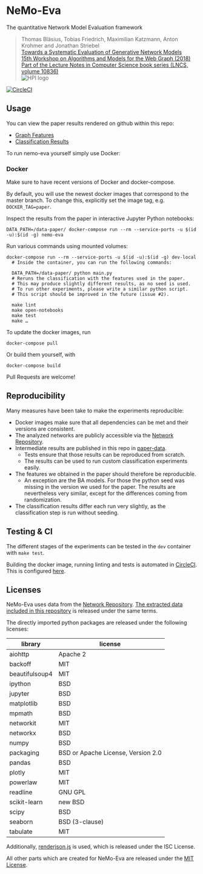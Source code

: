 # NeMo-Eva
The quantitative Network Model Evaluation framework

> Thomas Bläsius, Tobias Friedrich, Maximilian Katzmann, Anton Krohmer and Jonathan Striebel  
[Towards a Systematic Evaluation of Generative Network Models](https://hpi.de/friedrich/news/2018/waw.html?tx_extbibsonomycsl_publicationlist%5BuserName%5D=puma-friedrich&tx_extbibsonomycsl_publicationlist%5BintraHash%5D=ba31d2c6fa65ad94fee206e6d3ec477c&tx_extbibsonomycsl_publicationlist%5BfileName%5D=TowardsASystematicEvaluationOfGenerativeNetworkModels.pdf&tx_extbibsonomycsl_publicationlist%5Baction%5D=download&tx_extbibsonomycsl_publicationlist%5Bcontroller%5D=Document&cHash=aebce46aee1869cfc63db19e5e7f63f9)  
[15th Workshop on Algorithms and Models for the Web Graph (2018)](http://www.math.ryerson.ca/waw2018/)  
[Part of the Lecture Notes in Computer Science book series (LNCS, volume 10836)](https://link.springer.com/chapter/10.1007/978-3-319-92871-5_8)  
![HPI logo](https://hpi.de/fileadmin/user_upload/hpi/bilder/logos/hpi_logo_web.jpg)

[![CircleCI](https://circleci.com/gh/jstriebel/nemo-eva.svg?style=svg)](https://circleci.com/gh/jstriebel/nemo-eva)

## Usage

You can view the paper results rendered on github within this repo:
* [Graph Features](src/notebooks/graph%20features.ipynb)
* [Classification Results](src/notebooks/classification%20results.ipynb)

To run nemo-eva yourself simply use Docker:

### Docker

Make sure to have recent versions of Docker and docker-compose.

By default, you will use the newest docker images that correspond to the master branch. To change this, explicitly set the image tag, e.g. `DOCKER_TAG=paper`.

Inspect the results from the paper in interactive Jupyter Python notebooks:
```
DATA_PATH=/data-paper/ docker-compose run --rm --service-ports -u $(id -u):$(id -g) nemo-eva
```

Run various commands using mounted volumes:
```
docker-compose run --rm --service-ports -u $(id -u):$(id -g) dev-local
  # Inside the container, you can run the following commands:

  DATA_PATH=/data-paper/ python main.py
  # Reruns the classification with the features used in the paper.
  # This may produce slightly different results, as no seed is used.
  # To run other experiments, please write a similar python script.
  # This script should be improved in the future (issue #2).

  make lint
  make open-notebooks
  make test
  make …
```

To update the docker images, run
```
docker-compose pull
```

Or build them yourself, with
```
docker-compose build
```

Pull Requests are welcome!

## Reproducibility

Many measures have been take to make the experiments reproducible:
* Docker images make sure that all dependencies can be met and their versions are consistent.
* The analyzed networks are publicly accessible via the [Network Repository](http://networkrepository.com).
* Intermediate results are published in this repo in [paper-data](paper-data).
  * Tests ensure that those results can be reproduced from scratch.
  * The results can be used to run custom classification experiments easily.
* The features we obtained in the paper should therefore be reproducible.
  * An exception are the BA models. For those the python seed was missing in the version we used for the paper. The results are nevertheless very similar, except for the differences coming from randomization.
* The classification results differ each run very slightly, as the classification step is run without seeding.

## Testing & CI

The different stages of the experiments can be tested in the `dev` container with `make test`.

Building the docker image, running linting and tests is automated in [CircleCI](https://circleci.com/gh/jstriebel/nemo-eva). This is configured [here](.circleci/config.yml).

## Licenses

NeMo-Eva uses data from the [Network Repository](http://networkrepository.com/policy.php). [The extracted data included in this repository](/data-paper) is released under the same terms.

The directly imported python packages are released under the following licenses:

| library | license |
| ------- | ------- |
| aiohttp | Apache 2 |
| backoff | MIT |
| beautifulsoup4 | MIT |
| ipython | BSD |
| jupyter | BSD |
| matplotlib | BSD |
| mpmath | BSD |
| networkit | MIT |
| networkx | BSD |
| numpy | BSD |
| packaging | BSD or Apache License, Version 2.0 |
| pandas | BSD |
| plotly | MIT |
| powerlaw | MIT |
| readline | GNU GPL |
| scikit-learn | new BSD |
| scipy | BSD |
| seaborn | BSD (3-clause) |
| tabulate | MIT |

Additionally, [renderjson.js](src/notebooks/renderjson.js) is used, which is released under the ISC License.

All other parts which are created for NeMo-Eva are released under the [MIT License](LICENSE.txt).

